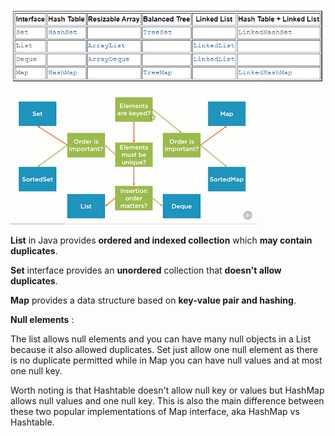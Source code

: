 ![Summary](Implementations.PNG)
![WhenToUse](WhenToUse.PNG)


**List** in Java provides **ordered and indexed collection** which **may contain duplicates**. 

**Set** interface provides an **unordered** collection that **doesn't allow duplicates**.

**Map** provides a data structure based on **key-value pair and hashing**.
















**Null elements** :

The list allows null elements and you can have many null objects in a List because it also allowed duplicates. Set just allow one null element as there is no duplicate permitted while in Map you can have null values and at most one null key. 

Worth noting is that Hashtable doesn't allow null key or values but HashMap allows null values and one null key.  This is also the main difference between these two popular implementations of Map interface, aka HashMap vs Hashtable. 


